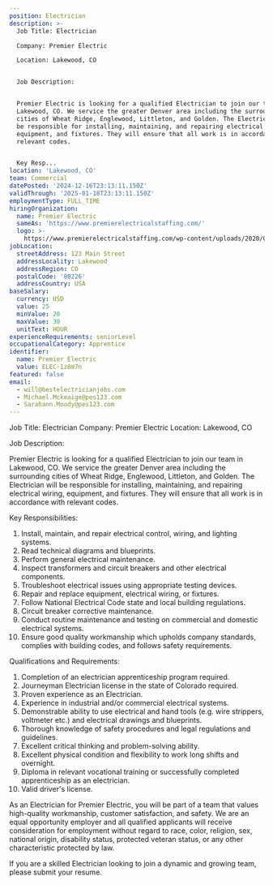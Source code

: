 ```yaml
---
position: Electrician
description: >-
  Job Title: Electrician

  Company: Premier Electric

  Location: Lakewood, CO


  Job Description:


  Premier Electric is looking for a qualified Electrician to join our team in
  Lakewood, CO. We service the greater Denver area including the surrounding
  cities of Wheat Ridge, Englewood, Littleton, and Golden. The Electrician will
  be responsible for installing, maintaining, and repairing electrical wiring,
  equipment, and fixtures. They will ensure that all work is in accordance with
  relevant codes.


  Key Resp...
location: 'Lakewood, CO'
team: Commercial
datePosted: '2024-12-16T23:13:11.150Z'
validThrough: '2025-01-18T23:13:11.150Z'
employmentType: FULL_TIME
hiringOrganization:
  name: Premier Electric
  sameAs: 'https://www.premierelectricalstaffing.com/'
  logo: >-
    https://www.premierelectricalstaffing.com/wp-content/uploads/2020/05/Premier-Electrical-Staffing-logo.png
jobLocation:
  streetAddress: 123 Main Street
  addressLocality: Lakewood
  addressRegion: CO
  postalCode: '80226'
  addressCountry: USA
baseSalary:
  currency: USD
  value: 25
  minValue: 20
  maxValue: 30
  unitText: HOUR
experienceRequirements: seniorLevel
occupationalCategory: Apprentice
identifier:
  name: Premier Electric
  value: ELEC-1z8m7n
featured: false
email:
  - will@bestelectricianjobs.com
  - Michael.Mckeaige@pes123.com
  - Sarahann.Moody@pes123.com
---
```




Job Title: Electrician
Company: Premier Electric
Location: Lakewood, CO

Job Description:

Premier Electric is looking for a qualified Electrician to join our team in Lakewood, CO. We service the greater Denver area including the surrounding cities of Wheat Ridge, Englewood, Littleton, and Golden. The Electrician will be responsible for installing, maintaining, and repairing electrical wiring, equipment, and fixtures. They will ensure that all work is in accordance with relevant codes.

Key Responsibilities:

1. Install, maintain, and repair electrical control, wiring, and lighting systems.
2. Read technical diagrams and blueprints.
3. Perform general electrical maintenance.
4. Inspect transformers and circuit breakers and other electrical components.
5. Troubleshoot electrical issues using appropriate testing devices.
6. Repair and replace equipment, electrical wiring, or fixtures.
7. Follow National Electrical Code state and local building regulations.
8. Circuit breaker corrective maintenance.
9. Conduct routine maintenance and testing on commercial and domestic electrical systems.
10. Ensure good quality workmanship which upholds company standards, complies with building codes, and follows safety requirements.

Qualifications and Requirements:

1. Completion of an electrician apprenticeship program required.
2. Journeyman Electrician license in the state of Colorado required.
3. Proven experience as an Electrician.
4. Experience in industrial and/or commercial electrical systems.
5. Demonstrable ability to use electrical and hand tools (e.g. wire strippers, voltmeter etc.) and electrical drawings and blueprints.
6. Thorough knowledge of safety procedures and legal regulations and guidelines.
7. Excellent critical thinking and problem-solving ability.
8. Excellent physical condition and flexibility to work long shifts and overnight.
9. Diploma in relevant vocational training or successfully completed apprenticeship as an electrician.
10. Valid driver's license.

As an Electrician for Premier Electric, you will be part of a team that values high-quality workmanship, customer satisfaction, and safety. We are an equal opportunity employer and all qualified applicants will receive consideration for employment without regard to race, color, religion, sex, national origin, disability status, protected veteran status, or any other characteristic protected by law.

If you are a skilled Electrician looking to join a dynamic and growing team, please submit your resume.
